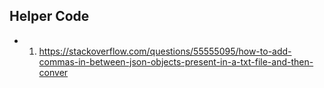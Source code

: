 ## Helper Code
* 1. https://stackoverflow.com/questions/55555095/how-to-add-commas-in-between-json-objects-present-in-a-txt-file-and-then-conver
